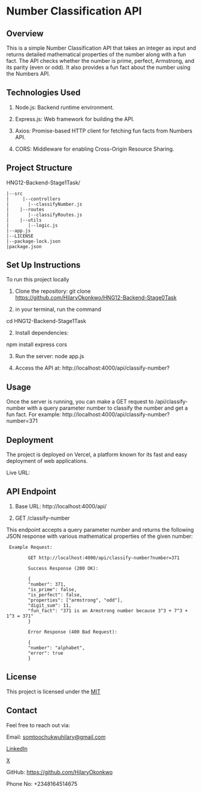 # Number Classification API

## Overview

This is a simple Number Classification API that takes an integer as input and returns detailed mathematical properties of the number along with a fun fact. The API checks whether the number is prime, perfect, Armstrong, and its parity (even or odd). It also provides a fun fact about the number using the Numbers API.


## Technologies Used
 1. Node.js: Backend runtime environment.

 2. Express.js: Web framework for building the API.

 3. Axios: Promise-based HTTP client for fetching fun facts from Numbers API.

 4. CORS: Middleware for enabling Cross-Origin Resource Sharing.


## Project Structure
   
HNG12-Backend-Stage1Task/
    
    |--src
    |     |--controllers
    |       |--classifyNumber.js
    |    |--routes
    |       |--classifyRoutes.js
    |    |--utils
    |       |--logic.js
    |--app.js
    |--LICENSE
    |--package-lock.json
    |package.json

## Set Up Instructions
  
  To run this project locally

 1. Clone the repository:
  git clone https://github.com/HilaryOkonkwo/HNG12-Backend-Stage0Task

 2. in your terminal, run the command
 
  cd HNG12-Backend-Stage1Task 

 2. Install dependencies:

  npm install express cors

 3. Run the server:
  node app.js

 4. Access the API at:
  http://localhost:4000/api/classify-number?

## Usage
Once the server is running, you can make a GET request to /api/classify-number with a query parameter number to classify the number and get a fun fact. For example: http://localhost:4000/api/classify-number?number=371

## Deployment 
The project is deployed on Vercel, a platform known for its fast and easy deployment of web applications.

Live URL:

## API Endpoint

 1. Base URL: http://localhost:4000/api/

 2. GET /classify-number

This endpoint accepts a query parameter number and returns the following JSON response with various mathematical properties of the given number:

     Example Request:

            GET http://localhost:4000/api/classify-number?number=371

            Success Response (200 OK):

            {
            "number": 371,
            "is_prime": false,
            "is_perfect": false,
            "properties": ["armstrong", "odd"],
            "digit_sum": 11,
            "fun_fact": "371 is an Armstrong number because 3^3 + 7^3 + 1^3 = 371"
            }

            Error Response (400 Bad Request):

            {
            "number": "alphabet",
            "error": true
            }

## License
This project is licensed under the [MIT](https://github.com/HilaryOkonkwo/HNG12-Backend-Stage1Task/blob/main/LICENSE)

## Contact
 Feel free to reach out via:

 Email: somtoochukwuhilary@gmail.com

 [LinkedIn](https://www.linkedin.com/in/somtoochukwu-okonkwo-691947124/)

 [X](https://x.com/OkonkwoSomtoo)

 GitHub: https://github.com/HilaryOkonkwo

 Phone No: +2348164514675



